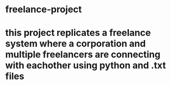 # freelance-project
# this project replicates a freelance system where a corporation and multiple freelancers are connecting with eachother using python and .txt files
